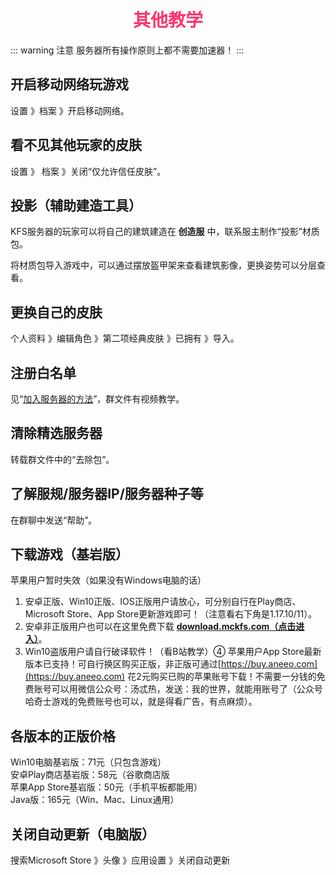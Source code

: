 # <div align="center"><font color=#FD366D>其他教学</font></div>
::: warning 注意
服务器所有操作原则上都不需要加速器！
:::
## 开启移动网络玩游戏
设置 》档案 》开启移动网络。

## 看不见其他玩家的皮肤
设置 》 档案 》关闭“仅允许信任皮肤”。

## 投影（辅助建造工具）
KFS服务器的玩家可以将自己的建筑建造在 **创造服** 中，联系服主制作“投影”材质包。

将材质包导入游戏中，可以通过摆放盔甲架来查看建筑影像，更换姿势可以分层查看。

## 更换自己的皮肤
个人资料 》编辑角色 》第二项经典皮肤 》已拥有 》导入。

## 注册白名单
见“[加入服务器的方法](/JoinServer.md)”，群文件有视频教学。

## 清除精选服务器
转载群文件中的“去除包”。

## 了解服规/服务器IP/服务器种子等
在群聊中发送“帮助”。

## 下载游戏（基岩版）
苹果用户暂时失效（如果没有Windows电脑的话）

1. 安卓正版、Win10正版、IOS正版用户请放心，可分别自行在Play商店、Microsoft Store、App Store更新游戏即可！（注意看右下角是1.17.10/11）。
2. 安卓非正版用户也可以在这里免费下载 [**download.mckfs.com（点击进入）**](http://download.mckfs.com)。
3. Win10盗版用户请自行破译软件！（看B站教学）④ 苹果用户App Store最新版本已支持！可自行换区购买正版，非正版可通过[https://buy.aneeo.com](https://buy.aneeo.com) 花2元购买已购的苹果账号下载！不需要一分钱的免费账号可以用微信公众号：汤忒热，发送：我的世界，就能用账号了（公众号哈奇士游戏的免费账号也可以，就是得看广告，有点麻烦）。

## 各版本的正版价格
Win10电脑基岩版：71元（只包含游戏）  
安卓Play商店基岩版：58元（谷歌商店版  
苹果App Store基岩版：50元（手机平板都能用）  
Java版：165元（Win、Mac、Linux通用）  

## 关闭自动更新（电脑版）
搜索Microsoft Store 》头像 》应用设置 》关闭自动更新